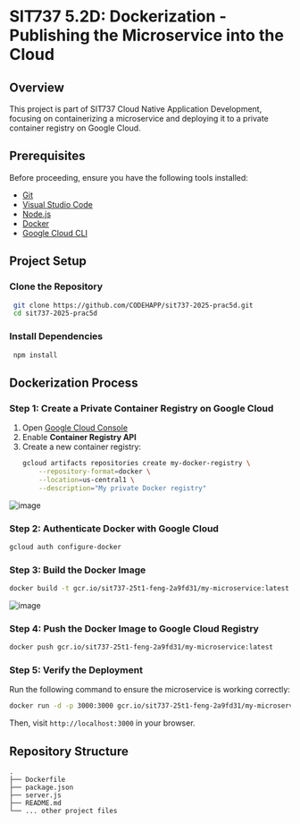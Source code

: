 # SIT737 5.2D: Dockerization - Publishing the Microservice into the Cloud

## Overview
This project is part of SIT737 Cloud Native Application Development, focusing on containerizing a microservice and deploying it to a private container registry on Google Cloud.

## Prerequisites
Before proceeding, ensure you have the following tools installed:
- [Git](https://git-scm.com/)
- [Visual Studio Code](https://code.visualstudio.com/)
- [Node.js](https://nodejs.org/en/download/)
- [Docker](https://www.docker.com/)
- [Google Cloud CLI](https://cloud.google.com/sdk/docs/install)

## Project Setup
### Clone the Repository
```sh
 git clone https://github.com/CODEHAPP/sit737-2025-prac5d.git
 cd sit737-2025-prac5d
```

### Install Dependencies
```sh
 npm install
```

## Dockerization Process
### Step 1: Create a Private Container Registry on Google Cloud
1. Open [Google Cloud Console](https://console.cloud.google.com/)
2. Enable **Container Registry API**
3. Create a new container registry:
   ```sh
   gcloud artifacts repositories create my-docker-registry \
       --repository-format=docker \
       --location=us-central1 \
       --description="My private Docker registry"
   ```
![image](https://github.com/user-attachments/assets/e803ff20-219e-4b21-8b3c-a443da0607d7)

### Step 2: Authenticate Docker with Google Cloud
```sh
gcloud auth configure-docker
```

### Step 3: Build the Docker Image
```sh
docker build -t gcr.io/sit737-25t1-feng-2a9fd31/my-microservice:latest .
```
![image](https://github.com/user-attachments/assets/6a359063-a1e6-40c5-873e-1a8954daf05e)

### Step 4: Push the Docker Image to Google Cloud Registry
```sh
docker push gcr.io/sit737-25t1-feng-2a9fd31/my-microservice:latest
```

### Step 5: Verify the Deployment
Run the following command to ensure the microservice is working correctly:
```sh
docker run -d -p 3000:3000 gcr.io/sit737-25t1-feng-2a9fd31/my-microservice:latest
```
Then, visit `http://localhost:3000` in your browser.

## Repository Structure
```
.
├── Dockerfile
├── package.json
├── server.js
├── README.md
└── ... other project files
```



